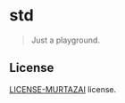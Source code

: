 # std

> Just a playground.

## License

[LICENSE-MURTAZAI](https://github.com/murtazaai/std_lib/blob/main/LICENSE-MURTAZAI) license.
